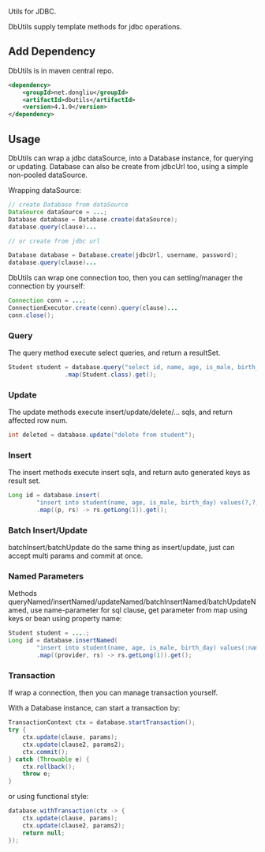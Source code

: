 Utils for JDBC.

DbUtils supply template methods for jdbc operations.

## Add Dependency

DbUtils is in maven central repo.

```xml
<dependency>
    <groupId>net.dongliu</groupId>
    <artifactId>dbutils</artifactId>
    <version>4.1.0</version>
</dependency>

```

## Usage

DbUtils can wrap a jdbc dataSource, into a Database instance, for querying or updating.
Database can also be create from jdbcUrl too, using a simple non-pooled dataSource.

Wrapping dataSource:

```java
// create Database from dataSource
DataSource dataSource = ...;
Database database = Database.create(dataSource);
database.query(clause)...

// or create from jdbc url

Database database = Database.create(jdbcUrl, username, password);
database.query(clause)...
```

DbUtils can wrap one connection too, then you can setting/manager the connection by yourself:

```java
Connection conn = ...;
ConnectionExecutor.create(conn).query(clause)...
conn.close();
```

### Query

The query method execute select queries, and return a resultSet.

```java
Student student = database.query("select id, name, age, is_male, birth_day from student where id=?", 1L)
                .map(Student.class).get();
```

### Update

The update methods execute insert/update/delete/... sqls, and return affected row num.

```java
int deleted = database.update("delete from student");
```

### Insert

The insert methods execute insert sqls, and return auto generated keys as result set.

```java
Long id = database.insert(
        "insert into student(name, age, is_male, birth_day) values(?,?,?,?)", name, age, true, birthDay)
        .map((p, rs) -> rs.getLong(1)).get();
```

### Batch Insert/Update

batchInsert/batchUpdate do the same thing as insert/update, just can accept multi params and commit at once.

### Named Parameters

Methods queryNamed/insertNamed/updateNamed/batchInsertNamed/batchUpdateNamed, use name-parameter for sql clause,
get parameter from map using keys or bean using property name:

```java
Student student = ....;
Long id = database.insertNamed(
        "insert into student(name, age, is_male, birth_day) values(:name,:age,:isMale,:birthDay)", student)
        .map((provider, rs) -> rs.getLong(1)).get();

```

### Transaction

If wrap a connection, then you can manage transaction yourself.

With a Database instance, can start a transaction by:
```java
TransactionContext ctx = database.startTransaction();
try {
    ctx.update(clause, params);
    ctx.update(clause2, params2);
    ctx.commit();
} catch (Throwable e) {
    ctx.rollback();
    throw e;
}
```

or using functional style:

```java
database.withTransaction(ctx -> {
    ctx.update(clause, params);
    ctx.update(clause2, params2);
    return null;
});
```

